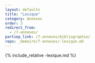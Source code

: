 ```yaml
---
layout: defaultn
title: "Lexique"
category: Annexes
order: 3
redirect_from:
  - /7-annexes/
partiep_link: /7-annexes/bibliographie/
repo: _memoire/7-annexes/-lexique.md
---
```

{% include_relative -lexique.md %}
